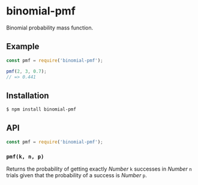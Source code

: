 # binomial-pmf

Binomial probability mass function.

## Example

``` javascript
const pmf = require('binomial-pmf');

pmf(2, 3, 0.7);
// => 0.441
```

## Installation

``` bash
$ npm install binomial-pmf
```

## API

``` javascript
const pmf = require('binomial-pmf');
```

### `pmf(k, n, p)`

Returns the probability of getting exactly _Number_ `k` successes in _Number_
`n` trials given that the probability of a success is _Number_ `p`.
